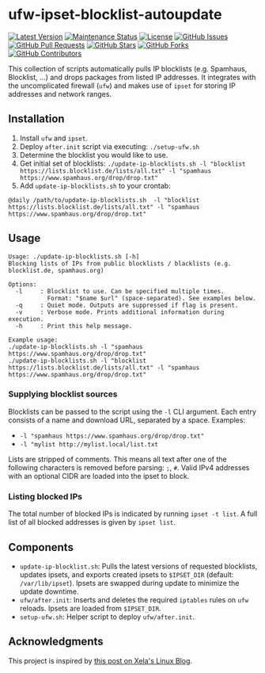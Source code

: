 # ufw-ipset-blocklist-autoupdate

[![Latest Version](https://img.shields.io/github/v/release/ngandrass/ufw-ipset-blocklist-autoupdate)](https://github.com/ngandrass/ufw-ipset-blocklist-autoupdate/releases)
[![Maintenance Status](https://img.shields.io/maintenance/yes/9999)](https://github.com/ngandrass/ufw-ipset-blocklist-autoupdate/)
[![License](https://img.shields.io/github/license/ngandrass/ufw-ipset-blocklist-autoupdate)](https://github.com/ngandrass/ufw-ipset-blocklist-autoupdate/blob/master/LICENSE)
[![GitHub Issues](https://img.shields.io/github/issues/ngandrass/ufw-ipset-blocklist-autoupdate)](https://github.com/ngandrass/ufw-ipset-blocklist-autoupdate/issues)
[![GitHub Pull Requests](https://img.shields.io/github/issues-pr/ngandrass/ufw-ipset-blocklist-autoupdate)](https://github.com/ngandrass/ufw-ipset-blocklist-autoupdate/pulls)
[![GitHub Stars](https://img.shields.io/github/stars/ngandrass/ufw-ipset-blocklist-autoupdate?style=social)](https://github.com/ngandrass/ufw-ipset-blocklist-autoupdate/stargazers)
[![GitHub Forks](https://img.shields.io/github/forks/ngandrass/ufw-ipset-blocklist-autoupdate?style=social)](https://github.com/ngandrass/ufw-ipset-blocklist-autoupdate/network/members)
[![GitHub Contributors](https://img.shields.io/github/contributors/ngandrass/ufw-ipset-blocklist-autoupdate?style=social)](https://github.com/ngandrass/ufw-ipset-blocklist-autoupdate/graphs/contributors)

This collection of scripts automatically pulls IP blocklists (e.g. Spamhaus, Blocklist, ...) and drops packages from
listed IP addresses. It integrates with the uncomplicated firewall (`ufw`) and makes use of `ipset` for storing IP
addresses and network ranges.


## Installation

1. Install `ufw` and `ipset`.
2. Deploy `after.init` script via executing: `./setup-ufw.sh`
3. Determine the blocklist you would like to use.
4. Get initial set of blocklists: `./update-ip-blocklists.sh -l "blocklist https://lists.blocklist.de/lists/all.txt" -l "spamhaus https://www.spamhaus.org/drop/drop.txt"`
5. Add `update-ip-blocklists.sh` to your crontab:
```text
@daily /path/to/update-ip-blocklists.sh  -l "blocklist https://lists.blocklist.de/lists/all.txt" -l "spamhaus https://www.spamhaus.org/drop/drop.txt"
```

## Usage
```text
Usage: ./update-ip-blocklists.sh [-h]
Blocking lists of IPs from public blocklists / blacklists (e.g. blocklist.de, spamhaus.org)

Options:
  -l     : Blocklist to use. Can be specified multiple times.
           Format: "$name $url" (space-separated). See examples below.
  -q     : Quiet mode. Outputs are suppressed if flag is present.
  -v     : Verbose mode. Prints additional information during execution.
  -h     : Print this help message.

Example usage:
./update-ip-blocklists.sh -l "spamhaus https://www.spamhaus.org/drop/drop.txt"
./update-ip-blocklists.sh -l "blocklist https://lists.blocklist.de/lists/all.txt" -l "spamhaus https://www.spamhaus.org/drop/drop.txt"

```

### Supplying blocklist sources

Blocklists can be passed to the script using the `-l` CLI argument. Each entry consists of a name and download URL,
separated by a space. Examples:

- `-l "spamhaus https://www.spamhaus.org/drop/drop.txt"`
- `-l "mylist http://mylist.local/list.txt`

Lists are stripped of comments. This means all text after one of the following characters is removed before
parsing: `;`, `#`. Valid IPv4 addresses with an optional CIDR are loaded into the ipset to block.


### Listing blocked IPs

The total number of blocked IPs is indicated by running `ipset -t list`. A full list of all blocked addresses is given
by `ipset list`.


## Components

- `update-ip-blocklist.sh`: Pulls the latest versions of requested blocklists, updates ipsets, and exports created
  ipsets to `$IPSET_DIR` (default: `/var/lib/ipset`). Ipsets are swapped during update to minimize the update downtime.
- `ufw/after.init`: Inserts and deletes the required `iptables` rules on `ufw` reloads. Ipsets are loaded
  from `$IPSET_DIR`.
- `setup-ufw.sh`: Helper script to deploy `ufw/after.init`.


## Acknowledgments

This project is inspired by [this post on Xela's Linux Blog](https://spielwiese.la-evento.com/xelasblog/archives/74-Ipset-aus-der-Spamhaus-DROP-gemeinsam-mit-ufw-nutzen.html).
